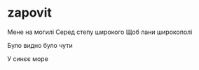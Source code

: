 # zapovit
Мене на могилі
Серед степу широкого
Щоб лани широкополі

Було видно було чути

У синєє море
